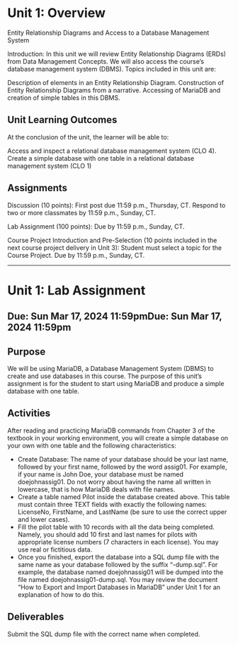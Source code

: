 # Unit 1: Overview
Entity Relationship Diagrams and Access to a Database Management System

Introduction: In this unit we will review Entity Relationship Diagrams (ERDs) from Data Management Concepts. We will also access the course’s database management system (DBMS). Topics included in this unit are:

Description of elements in an Entity Relationship Diagram.
Construction of Entity Relationship Diagrams from a narrative.
Accessing of MariaDB and creation of simple tables in this DBMS.

## Unit Learning Outcomes

At the conclusion of the unit, the learner will be able to:

Access and inspect a relational database management system (CLO 4).
Create a simple database with one table in a relational database management system (CLO 1)

## Assignments

Discussion (10 points): First post due 11:59 p.m., Thursday, CT.  Respond to two or more classmates by 11:59 p.m., Sunday, CT.

Lab Assignment (100 points): Due by 11:59 p.m., Sunday, CT.

Course Project Introduction and Pre-Selection (10 points included in the next course project delivery in Unit 3): Student must select a topic for the Course Project. Due by 11:59 p.m., Sunday, CT.


---
# Unit 1: Lab Assignment
Due: Sun Mar 17, 2024 11:59pmDue: Sun Mar 17, 2024 11:59pm
---

## Purpose

We will be using MariaDB, a Database Management System (DBMS) to create and use databases in this course. The purpose of this unit’s assignment is for the student to start using MariaDB and produce a simple database with one table.

## Activities

After reading and practicing MariaDB commands from Chapter 3 of the textbook in your working environment, you will create a simple database on your own with one table and the following characteristics:

- Create Database: The name of your database should be your last name, followed by your first name, followed by the word assig01. For example, if your name is John Doe, your database must be named doejohnassig01. Do not worry about having the name all written in lowercase, that is how MariaDB deals with file names.
- Create a table named Pilot inside the database created above. This table must contain three TEXT fields with exactly the following names: LicenseNo, FirstName, and LastName (be sure to use the correct upper and lower cases).
- Fill the pilot table with 10 records with all the data being completed. Namely, you should add 10 first and last names for pilots with appropriate license numbers (7 characters in each license). You may use real or fictitious data.
- Once you finished, export the database into a SQL dump file with the same name as your database followed by the suffix “-dump.sql”. For example, the database named doejohnassig01 will be dumped into the file named doejohnassig01-dump.sql. You may review the document “How to Export and Import Databases in MariaDB” under Unit 1 for an explanation of how to do this.

## Deliverables

Submit the SQL dump file with the correct name when completed.